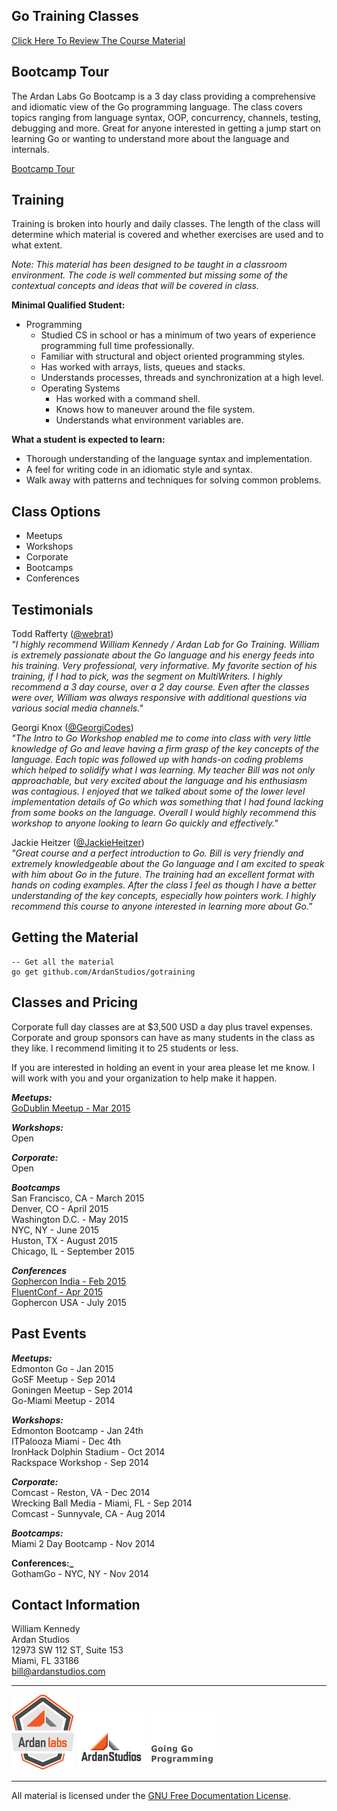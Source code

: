 ## Go Training Classes
[Click Here To Review The Course Material](00-slides/readme.md)

## Bootcamp Tour

The Ardan Labs Go Bootcamp is a 3 day class providing a comprehensive and idiomatic view of the Go programming language. The class covers topics ranging from language syntax, OOP, concurrency, channels, testing, debugging and more. Great for anyone interested in getting a jump start on learning Go or wanting to understand more about the language and internals.

[Bootcamp Tour](http://www.ardanlabs.com/go-bootcamp-tour)

## Training

Training is broken into hourly and daily classes. The length of the class will determine which material is covered and whether exercises are used and to what extent.

_Note: This material has been designed to be taught in a classroom environment. The code is well commented but missing some of the contextual concepts and ideas that will be covered in class._

**Minimal Qualified Student:**

* Programming
	* Studied CS in school or has a minimum of two years of experience programming full time professionally.
	* Familiar with structural and object oriented programming styles.
	* Has worked with arrays, lists, queues and stacks.
	* Understands processes, threads and synchronization at a high level.
	* Operating Systems
    	* Has worked with a command shell.
    	* Knows how to maneuver around the file system.
    	* Understands what environment variables are.

**What a student is expected to learn:**

* Thorough understanding of the language syntax and implementation.
* A feel for writing code in an idiomatic style and syntax.
* Walk away with patterns and techniques for solving common problems. 

## Class Options

* Meetups  
* Workshops  
* Corporate  
* Bootcamps  
* Conferences

## Testimonials

Todd Rafferty ([@webrat](https://twitter.com/webRat))  
_"I highly recommend William Kennedy / Ardan Lab for Go Training. William is extremely passionate about the Go language and his energy feeds into his training. Very professional, very informative. My favorite section of his training, if I had to pick, was the segment on MultiWriters. I highly recommend a 3 day course, over a 2 day course. Even after the classes were over, William was always responsive with additional questions via various social media channels."_

Georgi Knox ([@GeorgiCodes](https://twitter.com/GeorgiCodes))  
_"The Intro to Go Workshop enabled me to come into class with very little knowledge of Go and leave having a firm grasp of the key concepts of the language. Each topic was followed up with hands-on coding problems which helped to solidify what I was learning. My teacher Bill was not only approachable, but very excited about the language and his enthusiasm was contagious. I enjoyed that we talked about some of the lower level implementation details of Go which was something that I had found lacking from some books on the language. Overall I would highly recommend this workshop to anyone looking to learn Go quickly and effectively."_

Jackie Heitzer ([@JackieHeitzer](https://twitter.com/JackieHeitzer))  
_"Great course and a perfect introduction to Go.  Bill is very friendly and extremely knowledgeable about the Go language and I am excited to speak with him about Go in the future.  The training had an excellent format with hands on coding examples.  After the class I feel as though I have a better understanding of the key concepts, especially how pointers work.  I highly recommend this course to anyone interested in learning more about Go."_

## Getting the Material

    -- Get all the material
    go get github.com/ArdanStudios/gotraining

## Classes and Pricing

Corporate full day classes are at $3,500 USD a day plus travel expenses. Corporate and group sponsors can have as many students in the class as they like. I recommend limiting it to 25 students or less.

If you are interested in holding an event in your area please let me know. I will work with you and your organization to help make it happen.

**_Meetups:_**   
[GoDublin Meetup - Mar 2015](http://www.meetup.com/Dublin-Go-Meetup/events/220046214/)

**_Workshops:_**   
Open

**_Corporate:_**  
Open

**_Bootcamps_**  
San Francisco, CA - March 2015  
Denver, CO - April 2015  
Washington D.C. - May 2015  
NYC, NY - June 2015  
Huston, TX - August 2015  
Chicago, IL - September 2015  

**_Conferences_**  
[Gophercon India - Feb 2015](http://www.gophercon.in/go-workshop/)  
[FluentConf - Apr 2015](http://fluentconf.com/javascript-html-2015/public/schedule/speaker/196872)  
Gophercon USA - July 2015  

## Past Events

**_Meetups:_**  
Edmonton Go - Jan 2015  
GoSF Meetup - Sep 2014  
Goningen Meetup - Sep 2014  
Go-Miami Meetup - 2014

**_Workshops:_**  
Edmonton Bootcamp - Jan 24th  
ITPalooza Miami - Dec 4th  
IronHack Dolphin Stadium - Oct 2014  
Rackspace Workshop - Sep 2014

**_Corporate:_**  
Comcast - Reston, VA - Dec 2014  
Wrecking Ball Media - Miami, FL - Sep 2014  
Comcast - Sunnyvale, CA - Aug 2014

**_Bootcamps:_**  
Miami 2 Day Bootcamp - Nov 2014  

**Conferences:_**  
GothamGo - NYC, NY - Nov 2014  

## Contact Information

William Kennedy  
Ardan Studios  
12973 SW 112 ST, Suite 153  
Miami, FL 33186  
bill@ardanstudios.com

___
[![GoingGo Training](00-slides/images/ggt_logo.png)](http://www.goinggotraining.net)
[![Ardan Studios](00-slides/images/ardan_logo.png)](http://www.ardanstudios.com)
[![GoingGo Blog](00-slides/images/ggb_logo.png)](http://www.goinggo.net)
___
All material is licensed under the [GNU Free Documentation License](https://github.com/ArdanStudios/gotraining/blob/master/LICENSE).